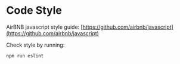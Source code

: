 # Code Style

AirBNB javascript style guide: [https://github.com/airbnb/javascript](https://github.com/airbnb/javascript)

Check style by running:

`npm run eslint`
